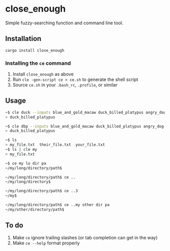close_enough
===

Simple fuzzy-searching function and command line tool.

Installation
---

`cargo install close_enough`

### Installing the `ce` command

1.  Install `close_enough` as above
2.  Run `cle -gen-script ce > ce.sh` to generate the shell script
3.  Source `ce.sh` in your `.bash_rc`, `.profile`, or similar

Usage
---

```sh
~$ cle duck --inputs blue_and_gold_macaw duck_billed_platypus angry_dog
> duck_billed_platypus

~$ cle dbp --inputs blue_and_gold_macaw duck_billed_platypus angry_dog
> duck_billed_platypus
```

```sh
~$ ls
> my_file.txt  their_file.txt  your_file.txt
~$ ls | cle my
> my_file.txt
```

```sh
~$ ce my lo dir pa
~/my/long/directory/path$
```

```sh
~/my/long/directory/path$ ce ..
~/my/long/directory$
```

```sh
~/my/long/directory/path$ ce ..3
~/my$
```

```sh
~/my/long/directory/path$ ce ..my other dir pa
~/my/other/directory/path$
```

To do
---

1.  Make `ce` ignore trailing slashes (or tab completion can get in the way)
2.  Make `ce --help` format properly
